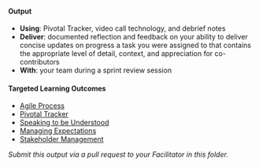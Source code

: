 #### Output
- **Using**: Pivotal Tracker, video call technology, and debrief notes
- **Deliver**: documented reflection and feedback on your ability to deliver concise updates on progress a task you were assigned to that contains the appropriate level of detail, context, and appreciation for co-contributors
- **With**: your team during a sprint review session

#### Targeted Learning Outcomes
- [Agile Process](https://github.com/andela/learningmap/tree/master/Phase-C/Entry-level%20Developer/Curriculum/21%20-%20Agile%20Process)
- [Pivotal Tracker](https://github.com/andela/learningmap/tree/master/Phase-C/Entry-level%20Developer/Curriculum/47%20-%20Pivotal%20Tracker)
- [Speaking to be Understood](https://github.com/andela/learningmap/tree/master/Phase-C/Entry-level%20Developer/Curriculum/17%20-%20Speaking%20to%20Be%20Understood)
- [Managing Expectations](https://github.com/andela/learningmap/tree/master/Phase-C/Entry-level%20Developer/Curriculum/11%20-%20Managing%20Expectations)
- [Stakeholder Management](https://github.com/andela/learningmap/tree/master/Phase-C/Entry-level%20Developer/Curriculum/18%20-%20Stakeholder%20Management)

*Submit this output via a pull request to your Facilitator in this folder.*